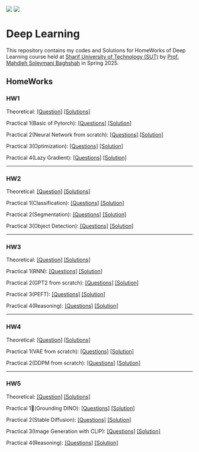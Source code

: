 
![](https://img.shields.io/github/license/RezaGhi/DL_HWs_SP25)
![](https://img.shields.io/github/repo-size/RezaGhi/DL_HWs_SP25)

# Deep Learning
This repository contains my codes and Solutions for HomeWorks of Deep Learning course held at [Sharif University of Technology (SUT)](https://en.sharif.edu/) by [Prof. Mahdieh Soleymani Baghshah](https://scholar.google.com/citations?user=S1U0KlgAAAAJ&hl=en) in Spring 2025.

## HomeWorks

### HW1

Theoretical: [[Question]](DL_HW1/Questions/Theory.pdf) [[Solutions]](DL_HW1/Answers/Theory/HW1_Reza_Ghorbani_403206565.pdf) 

Practical 1(Basic of Pytorch): [[Questions]](DL_HW1/Questions/Practicals/1-Basics.ipynb) [[Solution]](DL_HW1/Answers/1_Basic)

Practical 2(Neural Network from scratch): [[Questions]](DL_HW1/Questions/Practicals/2-NN_Scratch.ipynb) [[Solution]](DL_HW1/Answers/2_NN_Scratch/2_NN_Scratch.ipynb)

Practical 3(Optimization): [[Questions]](DL_HW1/Questions/Practicals/3-Optimization.ipynb) [[Solution]](DL_HW1/Answers/3_Optimization/3_Optimization.ipynb)

Practical 4(Lazy Gradient): [[Questions]](DL_HW1/Questions/Practicals/4-Lazy_Gradient.ipynb) [[Solution]](DL_HW1/Answers/4_Lazy_Gradient/4_Lazy_Gradient.ipynb)

---

### HW2
Theoretical: [[Question]](DL_HW2/Questions/DL_HW2.pdf) [[Solutions]](DL_HW1/Answers/Theory/HW1_Reza_Ghorbani_403206565.pdf) 

Practical 1(Classification): [[Questions]](DL_HW2/Questions/Q1_Classification.ipynb) [[Solution]](DL_HW2/Answers/P1/Q1_Classification.ipynb)

Practical 2(Segmentation): [[Questions]](DL_HW2/Questions/Q2_Segmentation.ipynb) [[Solution]](DL_HW2/Answers/P2/Q2_Segmentation.ipynb)

Practical 3(Object Detection): [[Questions]](DL_HW2/Questions/Q3_Object_Detection.ipynb) [[Solution]](DL_HW2/Answers/T/HW2_Reza_Ghorbani_403206565.pdf)

---

### HW3
Theoretical: [[Question]](DL_HW3/Questions/DL_HW3.pdf) [[Solutions]](DL_HW3/Answers/Theory/HW3_Reza_Ghorbani_403206565.pdf) 

Practical 1(RNN): [[Questions]](DL_HW3/Questions/Q1_RNN.ipynb) [[Solution]](DL_HW3/Answers/P1/Q1_RNN.ipynb)

Practical 2(GPT2 from scratch): [[Questions]](DL_HW3/Questions/Q2_GPT2.ipynb) [[Solution]](DL_HW3/Answers/P2/Q2_GPT.ipynb)

Practical 3(PEFT): [[Questions]](DL_HW3/Questions/Q3_PEFT.ipynb) [[Solution]](DL_HW3/Answers/P3/Q3_PEFT.ipynb)

Practical 4(Reasoning): [[Questions]](DL_HW3/Questions/Q4_Reasoning.ipynb) [[Solution]](DL_HW3/Answers/P4/Q4_Reasoning.ipynb)

---

### HW4
Theoretical: [[Question]](DL_HW4/Questions/Theory/DL_HW4_Theory.pdf) [[Solutions]](DL_HW4/Answers/Theory/HW4_Reza_Ghorbani_403206565.pdf) 

Practical 1(VAE from scratch): [[Questions]](DL_HW4/Questions/Practical/VAE.ipynb) [[Solution]](DL_HW4/Answers/VAE/VAE.ipynb)

Practical 2(DDPM from scratch): [[Questions]](DL_HW4/Questions/Practical/DDPM.ipynb) [[Solution]](DL_HW4/Answers/DDPM/DDPM.ipynb)

---

### HW5
Theoretical: [[Question]](DL_HW5/Questions/Theory/DL_HW5_2025.pdf) [[Solutions]](DL_HW5/Answers/Theory/HW5_Reza_Ghorbani_403206565.pdf) 

Practical 1(ِGrounding DINO): [[Questions]](DL_HW5/Questions/Practical/DINO.ipynb) [[Solution]](DL_HW5/Answers/Practical/DINO/DINO.ipynb)

Practical 2(Stable Diffusion): [[Questions]](DL_HW5/Questions/Practical/StableDiffusion.ipynb) [[Solution]](DL_HW5/Answers/Practical/StableDiffusion/StableDiffusion.ipynb)

Practical 3(Image Generation with CLIP): [[Questions]](DL_HW3/Questions/Q3_PEFT.ipynb) [[Solution]](DL_HW3/Answers/P3/Q3_PEFT.ipynb)

Practical 4(Reasoning): [[Questions]](DL_HW5/Questions/Practical/image-generation-with-clip.ipynb) [[Solution]](DL_HW5/Answers/Practical/image-generation-with-clip/image_generation_with_clip.ipynb)

